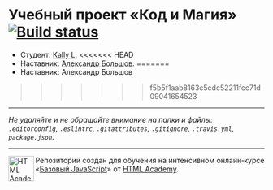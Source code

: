 # Учебный проект «Код и Магия» [![Build status][travis-image]][travis-url]

* Студент: [Kally L](https://up.htmlacademy.ru/javascript/9/user/218165).
<<<<<<< HEAD
* Наставник: [Александр Большов](https://htmlacademy.ru/profile/id179111).
=======
* Наставник: Александр Большов
>>>>>>> f5b5f1aab8163c5cdc52211fcc71d09041654523
---

_Не удаляйте и не обращайте внимание на папки и файлы:_<br>
_`.editorconfig`, `.eslintrc`, `.gitattributes`, `.gitignore`, `.travis.yml`, `package.json`._

---

<a href="https://htmlacademy.ru/intensive/javascript"><img align="left" width="50" height="50" title="HTML Academy" src="https://up.htmlacademy.ru/static/img/intensive/javascript/logo-for-github.svg"></a>

Репозиторий создан для обучения на интенсивном онлайн‑курсе «[Базовый JavaScript](https://htmlacademy.ru/intensive/javascript)» от [HTML Academy](https://htmlacademy.ru).

[travis-image]: https://travis-ci.org/htmlacademy-javascript/218165-code-and-magick.svg?branch=master
[travis-url]: https://travis-ci.org/htmlacademy-javascript/218165-code-and-magick
